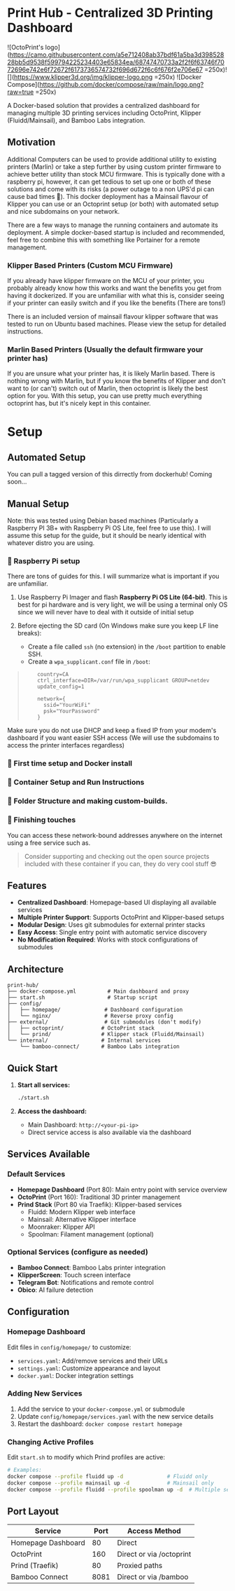 # Print Hub - Centralized 3D Printing Dashboard

![OctoPrint's logo](https://camo.githubusercontent.com/a5e712408ab37bdf61a5ba3d39852828bb5d9538f599794225234403e65834ea/68747470733a2f2f6f63746f7072696e742e6f72672f6173736574732f696d672f6c6f676f2e706e67 =250x)![](https://www.klipper3d.org/img/klipper-logo.png =250x) ![Docker Compose](https://github.com/docker/compose/raw/main/logo.png?raw=true =250x)

A Docker-based solution that provides a centralized dashboard for managing multiple 3D printing services including OctoPrint, Klipper (Fluidd/Mainsail), and Bamboo Labs integration.

## Motivation
Additional Computers can be used to provide additional utility to existing printers (Marlin) or take a step further by using custom printer firmware to achieve better utility than stock MCU firmware. This is typically done with a raspberry pi, however, it can get tedious to set up one or both of these solutions and come with its risks (a power outage to a non UPS'd pi can cause bad times 🧱). This docker deployment has a Mainsail flavour of Klipper you can use or an Octoprint setup (or both) with automated setup and nice subdomains on your network.

There are a few ways to manage the running containers and automate its deployment. A simple docker-based startup is included and recommended, feel free to combine this with something like Portainer for a remote management.
 
### Klipper Based Printers (Custom MCU Firmware)
If you already have klipper firmware on the MCU of your printer, you probably already know how this works and want the benefits you get from having it dockerized. If you are unfamiliar with what this is, consider seeing if your printer can easily switch and if you like the benefits (There are tons!)

There is an included version of mainsail flavour klipper software that was tested to run on Ubuntu based machines. Please view the setup for detailed instructions. 
### Marlin Based Printers (Usually the default firmware your printer has)
If you are unsure what your printer has, it is likely Marlin based. There is nothing wrong with Marlin, but if you know the benefits of Klipper and don't want to (or can't) switch out of Marlin, then octoprint is likely the best option for you. With this setup, you can use pretty much everything octoprint has, but it's nicely kept in this container.


# Setup
## Automated Setup 
You can pull a tagged version of this dirrectly from dockerhub! Coming soon...

## Manual Setup
Note: this was tested using Debian based machines (Particularly a Raspberry PI 3B+ with Raspberry Pi OS Lite, feel free to use this). I will assume this setup for the guide, but it should be nearly identical with whatever distro you are using.


### 🔧  Raspberry Pi setup
There are tons of guides for this. I will summarize what is important if you are unfamiliar.

1.  Use Raspberry Pi Imager and flash **Raspberry Pi OS Lite (64-bit)**. This is best for pi hardware and is very light, we will be using a terminal only OS since we will never have to deal with it outside of initial setup
    
2.  Before ejecting the SD card (On Windows make sure you keep LF line breaks):
    
    -   Create a file called `ssh` (no extension) in the `/boot` partition to enable SSH.
    -   Create a `wpa_supplicant.conf` file in `/boot`:

>         country=CA
>         ctrl_interface=DIR=/var/run/wpa_supplicant GROUP=netdev
>         update_config=1
>         
>         network={
>           ssid="YourWiFi"
>           psk="YourPassword"
>         }

Make sure you do not use DHCP and keep a fixed IP from your modem's dashboard if you want easier SSH access (We will use the subdomains to access the printer interfaces regardless)

### 🔧  First time setup and Docker install

### 🔧  Container Setup and Run Instructions

### 🔧  Folder Structure and making custom-builds.

### 🔧  Finishing touches 
You can access these network-bound addresses anywhere on the internet using a free service such as.

> Consider supporting and checking out the open source projects included with these container if you can, they do very cool stuff 😎

## Features

- **Centralized Dashboard**: Homepage-based UI displaying all available services
- **Multiple Printer Support**: Supports OctoPrint and Klipper-based setups
- **Modular Design**: Uses git submodules for external printer stacks
- **Easy Access**: Single entry point with automatic service discovery
- **No Modification Required**: Works with stock configurations of submodules

## Architecture

```
print-hub/
├── docker-compose.yml          # Main dashboard and proxy
├── start.sh                    # Startup script
├── config/
│   ├── homepage/              # Dashboard configuration
│   └── nginx/                 # Reverse proxy config
├── external/                  # Git submodules (don't modify)
│   ├── octoprint/            # OctoPrint stack
│   └── prind/                # Klipper stack (Fluidd/Mainsail)
└── internal/                 # Internal services
    └── bamboo-connect/       # Bamboo Labs integration
```

## Quick Start

1. **Start all services:**
   ```bash
   ./start.sh
   ```

2. **Access the dashboard:**
   - Main Dashboard: `http://<your-pi-ip>`
   - Direct service access is also available via the dashboard

## Services Available

### Default Services
- **Homepage Dashboard** (Port 80): Main entry point with service overview
- **OctoPrint** (Port 160): Traditional 3D printer management
- **Prind Stack** (Port 80 via Traefik): Klipper-based services
  - Fluidd: Modern Klipper web interface
  - Mainsail: Alternative Klipper interface  
  - Moonraker: Klipper API
  - Spoolman: Filament management (optional)

### Optional Services (configure as needed)
- **Bamboo Connect**: Bamboo Labs printer integration
- **KlipperScreen**: Touch screen interface
- **Telegram Bot**: Notifications and remote control
- **Obico**: AI failure detection

## Configuration

### Homepage Dashboard
Edit files in `config/homepage/` to customize:
- `services.yaml`: Add/remove services and their URLs
- `settings.yaml`: Customize appearance and layout
- `docker.yaml`: Docker integration settings

### Adding New Services
1. Add the service to your `docker-compose.yml` or submodule
2. Update `config/homepage/services.yaml` with the new service details
3. Restart the dashboard: `docker compose restart homepage`

### Changing Active Profiles
Edit `start.sh` to modify which Prind profiles are active:
```bash
# Examples:
docker compose --profile fluidd up -d              # Fluidd only
docker compose --profile mainsail up -d            # Mainsail only  
docker compose --profile fluidd --profile spoolman up -d  # Multiple services
```

## Port Layout

| Service | Port | Access Method |
|---------|------|---------------|
| Homepage Dashboard | 80 | Direct |
| OctoPrint | 160 | Direct or via /octoprint |
| Prind (Traefik) | 80 | Proxied paths |
| Bamboo Connect | 8081 | Direct or via /bamboo |
